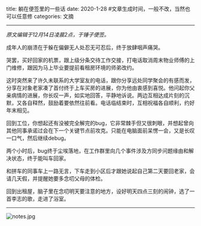 title: 躺在便签里的一些话
date: 2020-1-28  #文章生成时间，一般不改，当然也可以任意修
categories: 文摘


---
*原文编辑于12月14日凌晨2点，于锤子便签。*

成年人的崩溃在于躲在偏僻无人处忍无可忍后，终于放肆咽声痛哭。

哭罢，买好回家的机票，跟上级分条交待工作交接，打电话取消周末物业师傅的上门维修，跟因为马上毕业要提前看租房环境的师弟改约。

这时突然来了许久未联系的大学室友的电话，跟你分享远处同学聚会的有感而发，分享在对象老家凑了首付终于上车买房的进展，你为他由衷感到喜悦。他问起你父亲病情的进展，你长叹一声，如实地回答，平静地诉说。两边互相达成片刻的沉默，又各自释然，鼓励着要依然往前看。电话临结束时，互相祝福各自顺利，约好年末相见。

回到工位，你想起还有没被完全解完的bug，它非常棘手但又很刺眼，并想起曾向其他同事承诺过会在下一个关键节点前攻克。只能在电脑面前呆愣一会，又是长叹一口气，然后继续debug。

两个小时后，bug终于尘埃落地，在工作群里向几个事件涉及方同步问题缘由和解决状态，终于能叫车回家。

和拼车的同事车上一路无言，下车走到小区后才跟她说起自己第二天要回老家，会请几天假，并提醒她要多念叨父母的体检。

回到出租屋，脑子里在念叨明天要注意的地方，设好明天四点三刻的闹钟，选了一首李志的歌，走进了浴室。

---

![notes.jpg](https://i.loli.net/2020/02/16/8sGwN6qSyvQYoCp.jpg)